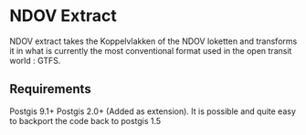 NDOV Extract
============
NDOV extract takes the Koppelvlakken of the NDOV loketten and transforms it in what is currently the most conventional format used in the open 
transit 
world : GTFS.

Requirements
------------
Postgis 9.1+
Postgis 2.0+ (Added as extension). It is possible and quite easy to backport the code back to postgis 1.5
